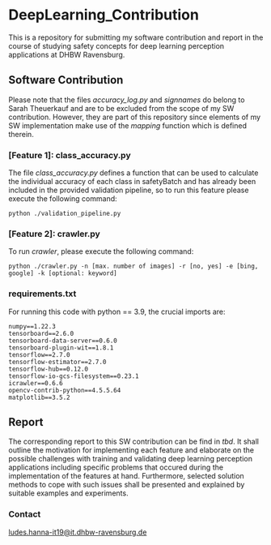 # DeepLearning_Contribution
This is a repository for submitting my software contribution and report in the course of studying safety concepts for deep learning perception applications at DHBW Ravensburg.

## Software Contribution
Please note that the files *accuracy_log.py* and *signnames* do belong to Sarah Theuerkauf and are to be excluded from the scope of my SW contribution. However, they are part of this repository since elements of my SW implementation make use of the *mapping* function which is defined therein. 

### [Feature 1]: class_accuracy.py
The file *class_accuracy.py* defines a function that can be used to calculate the individual accuracy of each class in safetyBatch and has already been included in the provided validation pipeline, so to run this feature please execute the following command:
```
python ./validation_pipeline.py
```

### [Feature 2]: crawler.py
To run *crawler*, please execute the following command:
```
python ./crawler.py -n [max. number of images] -r [no, yes] -e [bing, google] -k [optional: keyword]
```

### requirements.txt
For running this code with python == 3.9, the crucial imports are:
```
numpy==1.22.3
tensorboard==2.6.0
tensorboard-data-server==0.6.0
tensorboard-plugin-wit==1.8.1
tensorflow==2.7.0
tensorflow-estimator==2.7.0
tensorflow-hub==0.12.0
tensorflow-io-gcs-filesystem==0.23.1
icrawler==0.6.6
opencv-contrib-python==4.5.5.64
matplotlib==3.5.2
```

## Report
The corresponding report to this SW contribution can be find in *tbd*.
It shall outline the motivation for implementing each feature and elaborate on the possible challenges with training and validating deep learning perception applications including specific problems that occured during the implementation of the features at hand. Furthermore, selected solution methods to cope with such issues shall be presented and explained by suitable examples and experiments.

### Contact
ludes.hanna-it19@it.dhbw-ravensburg.de
